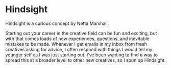 # Hindsight

Hindsight is a curious concept by Netta Marshall.

Starting out your career in the creative field can be fun and exciting, but with that comes loads of new experiences, questions, and inevitable mistakes to be made. Whenever I get emails in my inbox from fresh creatives asking for advice, I often respond with things I would tell my younger self as I was just starting out. I’ve been wanting to find a way to spread this at a broader level to other new creatives, so I spun up Hindsight.
